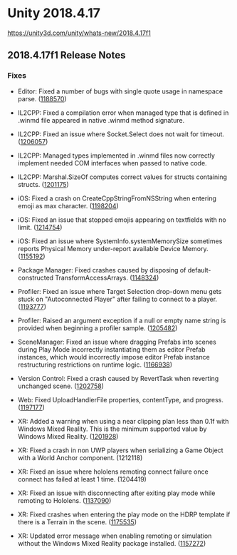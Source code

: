 # Unity 2018.4.17 
https://unity3d.com/unity/whats-new/2018.4.17f1

## 2018.4.17f1 Release Notes


### Fixes
<ul>
<li><p>Editor: Fixed a number of bugs with single quote usage in namespace parse. (<a href="https://issuetracker.unity3d.com/issues/csharpnamespaceparser-exception-on-a-specific-source-file">1188570</a>)</p></li>
<li><p>IL2CPP: Fixed a compilation error when managed type that is defined in .winmd file appeared in native .winmd method signature.</p></li>
<li><p>IL2CPP: Fixed an issue where Socket.Select does not wait for timeout. (<a href="https://issuetracker.unity3d.com/issues/il2cpp-android-socket-dot-select-does-not-wait-for-timeout-in-the-android-build">1206057</a>)</p></li>
<li><p>IL2CPP: Managed types implemented in .winmd files now correctly implement needed COM interfaces when passed to native code.</p></li>
<li><p>IL2CPP: Marshal.SizeOf computes correct values for structs containing structs. (<a href="https://issuetracker.unity3d.com/issues/il2cpp-marshal-dot-offsetof-returns-incorrect-offset-for-vector3">1201175</a>)</p></li>
<li><p>iOS: Fixed a crash on CreateCppStringFromNSString when entering emoji as max character. (<a href="https://issuetracker.unity3d.com/issues/ios-crash-on-createcppstringfromnsstring-when-entering-emoji-as-max-character">1198204</a>)</p></li>
<li><p>iOS: Fixed an issue that stopped emojis appearing on textfields with no limit. (<a href="https://issuetracker.unity3d.com/issues/ios-emojis-are-invisible-when-character-limit-set-to-0-in-the-textmeshpro-inputfield">1214754</a>)</p></li>
<li><p>iOS: Fixed an issue where SystemInfo.systemMemorySize sometimes reports Physical Memory under-report available Device Memory. (<a href="https://issuetracker.unity3d.com/issues/ios-systeminfo-dot-systemmemorysize-sometimes-reports-physical-memory-under-report-available-device-memory">1155192</a>)</p></li>
<li><p>Package Manager: Fixed crashes caused by disposing of default-constructed TransformAccessArrays. (<a href="https://issuetracker.unity3d.com/issues/transformaccessarray-dot-dispose-crashes-player">1148324</a>)</p></li>
<li><p>Profiler: Fixed an issue where Target Selection drop-down menu gets stuck on "Autoconnected Player" after failing to connect to a player. (<a href="https://issuetracker.unity3d.com/issues/profiler-stucks-with-autoconnected-player-option-and-cant-be-switched-back-to-editor-when-androidplayer-is-selected">1193777</a>)</p></li>
<li><p>Profiler: Raised an argument exception if a null or empty name string is provided when beginning a profiler sample. (<a href="https://issuetracker.unity3d.com/issues/crash-on-unityengine-dot-profiling-dot-profiler-beginsampleimpl-when-calling-profiler-dot-beginsample-null">1205482</a>)</p></li>
<li><p>SceneManager: Fixed an issue where dragging Prefabs into scenes during Play Mode incorrectly instantiating them as editor Prefab instances, which would incorrectly impose editor Prefab instance restructuring restrictions on runtime logic. (<a href="https://issuetracker.unity3d.com/issues/prefabs-dragged-into-scene-in-play-mode-are-not-unpacked">1166938</a>)</p></li>
<li><p>Version Control: Fixed a crash caused by RevertTask when reverting unchanged scene. (<a href="https://issuetracker.unity3d.com/issues/perforce-fatal-crash-when-using-provider-dot-revert-on-unchanged-scenes-and-reloading-scenes-at-the-same-time">1202758</a>)</p></li>
<li><p>Web: Fixed UploadHandlerFile properties, contentType, and progress. (<a href="https://issuetracker.unity3d.com/issues/uploadhandlerfile-dot-contenttype-cannot-be-set-and-always-returns-text-slash-plain">1197177</a>)</p></li>
<li><p>XR: Added a warning when using a near clipping plan less than 0.1f with Windows Mixed Reality. This is the minimum supported value by Windows Mixed Reality. (<a href="https://issuetracker.unity3d.com/issues/uwp-stabilisation-issue-on-hololens-2">1201928</a>)</p></li>
<li><p>XR: Fixed a crash in non UWP players when serializing a Game Object with a World Anchor component. (1212118)</p></li>
<li><p>XR: Fixed an issue where hololens remoting connect failure once connect has failed at least 1 time. (1204419)</p></li>
<li><p>XR: Fixed an issue with disconnecting after exiting play mode while remoting to Hololens. (<a href="https://issuetracker.unity3d.com/issues/windowsmr-emulation-editor-crashes-when-disconnecting-remoting-to-device">1137090</a>)</p></li>
<li><p>XR: Fixed crashes when entering the play mode on the HDRP template if there is a Terrain in the scene. (<a href="https://issuetracker.unity3d.com/issues/vr-hdrp-editor-crashes-when-entering-the-play-mode-on-the-hdrp-template-if-there-is-a-terrain-in-the-scene">1175535</a>)</p></li>
<li><p>XR: Updated error message when enabling remoting or simulation without the Windows Mixed Reality package installed. (<a href="https://issuetracker.unity3d.com/issues/wmr-failed-to-load-dll-error-occurs-on-switching-holographic-emulation">1157272</a>)</p></li>
</ul>
